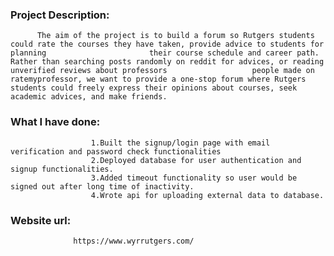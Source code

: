 ### Project Description:
          The aim of the project is to build a forum so Rutgers students could rate the courses they have taken, provide advice to students for planning                       their course schedule and career path. Rather than searching posts randomly on reddit for advices, or reading unverified reviews about professors                   people made on ratemyprofessor, we want to provide a one-stop forum where Rutgers students could freely express their opinions about courses, seek                   academic advices, and make friends.
                  
### What I have done:

```
                  1.Built the signup/login page with email verification and password check functionalities
                  2.Deployed database for user authentication and signup functionalities.
                  3.Added timeout functionality so user would be signed out after long time of inactivity.
                  4.Wrote api for uploading external data to database.
```

### Website url:	
                  https://www.wyrrutgers.com/
